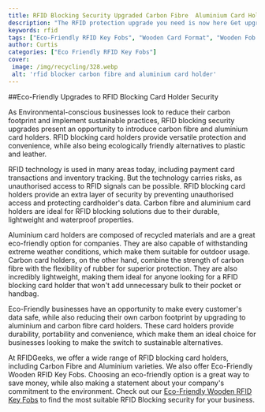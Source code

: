 ```yaml
---
title: RFID Blocking Security Upgraded Carbon Fibre  Aluminium Card Holder
description: "The RFID protection upgrade you need is now here Get upgraded security and peace of mind with our sleek Carbon Fibre and Aluminium Card Holder - perfect for travelling and shopping"
keywords: rfid
tags: ["Eco-Friendly RFID Key Fobs", "Wooden Card Format", "Wooden Fob Format", "RFID Customization", "RFID Key Fob Bulk Orders", "RFID Key Fob Durability", "RFID Key Fob Applications", "RFID Key Fob Integration", "RFID Key Fob Support"]
author: Curtis
categories: ["Eco Friendly RFID Key Fobs"]
cover: 
 image: /img/recycling/328.webp
 alt: 'rfid blocker carbon fibre and aluminium card holder'
---
```

##Eco-Friendly Upgrades to RFID Blocking Card Holder Security

As Environmental-conscious businesses look to reduce their carbon footprint and implement sustainable practices, RFID blocking security upgrades present an opportunity to introduce carbon fibre and aluminium card holders. RFID blocking card holders provide versatile protection and convenience, while also being ecologically friendly alternatives to plastic and leather.

RFID technology is used in many areas today, including payment card transactions and inventory tracking. But the technology carries risks, as unauthorised access to RFID signals can be possible. RFID blocking card holders provide an extra layer of security by preventing unauthorised access and protecting cardholder's data. Carbon fibre and aluminium card holders are ideal for RFID blocking solutions due to their durable, lightweight and waterproof properties.

Aluminium card holders are composed of recycled materials and are a great eco-friendly option for companies. They are also capable of withstanding extreme weather conditions, which make them suitable for outdoor usage. Carbon card holders, on the other hand, combine the strength of carbon fibre with the flexibility of rubber for superior protection. They are also incredibly lightweight, making them ideal for anyone looking for a RFID blocking card holder that won't add unnecessary bulk to their pocket or handbag. 

Eco-Friendly businesses have an opportunity to make every customer's data safe, while also reducing their own carbon footprint by upgrading to aluminium and carbon fibre card holders. These card holders provide durability, portability and convenience, which make them an ideal choice for businesses looking to make the switch to sustainable alternatives. 

At RFIDGeeks, we offer a wide range of RFID blocking card holders, including Carbon Fibre and Aluminium varieties. We also offer Eco-Friendly Wooden RFID Key Fobs. Choosing an eco-friendly option is a great way to save money, while also making a statement about your company's commitment to the environment. Check out our [Eco-Friendly Wooden RFID Key Fobs](/eco-friendly-rfid-key-fobs) to find the most suitable RFID Blocking security for your business.
